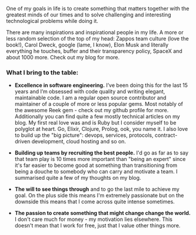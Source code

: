 One of my goals in life is to create something that matters together with the greatest minds of our times and to solve challenging and interesting technological problems while doing it.

There are many inspirations and inspirational people in my life. A more or less random selection of the top of my head: Zappos team culture (love the book!), Carol Dweck, google (lame, I know), Elon Musk and literally everything he touches, buffer and their transparency policy, SpaceX and about 1000 more. Check out my blog for more.

### What I bring to the table:

* __Excellence in software engineering.__ I’ve been doing this for the last 15 years and I’m obsessed with code quality and writing elegant, maintainable code. I am a regular open source contributor and maintainer of a couple of more or less popular gems. Most notably of the awesome Reek gem - check out my github profile for more. Additionally you can find quite a few mostly technical articles on my blog. My first real love was and is Ruby but I consider myself to be polyglot at heart. Go, Elixir, Clojure, Prolog, ook, you name it. I also love to build up the "big picture": devops, services, protocols, contract-driven development, cloud hosting and so on.

* __Building up teams by recruiting the best people.__ I'd go as far as to say that team play is 10 times more important than "being an expert" since it's far easier to become good at something than transitioning from being a douche to somebody who can carry and motivate a team. I summarised quite a few of my thoughts on my blog.

* __The will to see things through__ and to go the last mile to achieve my goal. On the plus side this means I'm extremely passionate but on the downside this means that I come across quite intense sometimes.

* __The passion to create something that might change change the world.__ I don't care much for money - my motivation lies elsewhere. This doesn't mean that I work for free, just that I value other things more.

